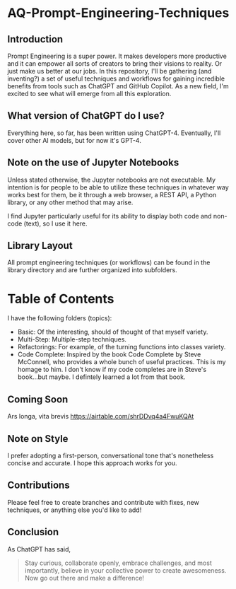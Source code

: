 # AQ-Prompt-Engineering-Techniques

## Introduction
Prompt Engineering is a super power. It makes developers more productive and it can empower all sorts of creators to bring their visions to reality. Or just make us better at our jobs. In this repository, I'll be gathering (and inventing?) a set of useful techniques and workflows for gaining incredible benefits from tools such as ChatGPT and GitHub Copilot. As a new field, I'm excited to see what will emerge from all this exploration.

## What version of ChatGPT do I use?
Everything here, so far, has been written using ChatGPT-4. Eventually, I'll cover other AI models, but for now it's GPT-4. 

## Note on the use of Jupyter Notebooks
Unless stated otherwise, the Jupyter notebooks are not executable. My intention is for people to be able to utilize these techniques in whatever way works best for them, be it through a web browser, a REST API, a Python library, or any other method that may arise.

I find Jupyter particularly useful for its ability to display both code and non-code (text), so I use it here.

## Library Layout
All prompt engineering techniques (or workflows) can be found in the library directory and are further organized into subfolders.

# Table of Contents
I have the following folders (topics):
- Basic: Of the interesting, should of thought of that myself variety.
- Multi-Step: Multiple-step techniques.
- Refactorings: For example, of the turning functions into classes variety.
- Code Complete: Inspired by the book Code Complete by Steve McConnell, who provides a whole bunch of useful practices. This is my homage to him. I don't know if my code completes are in Steve's book...but maybe. I defintely learned a lot from that book.

## Coming Soon
Ars longa, vita brevis
https://airtable.com/shrDDvq4a4FwuKQAt

## Note on Style
I prefer adopting a first-person, conversational tone that's nonetheless concise and accurate. I hope this approach works for you.

## Contributions
Please feel free to create branches and contribute with fixes, new techniques, or anything else you'd like to add!

## Conclusion
As ChatGPT has said,

> Stay curious, collaborate openly, embrace challenges, and most importantly, believe in your collective power to create awesomeness. Now go out there and make a difference!
